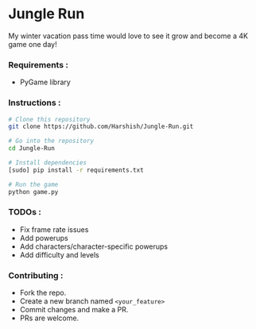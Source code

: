 # Jungle RunMy winter vacation pass time would love to see it grow and become a 4K game one day!### Requirements :+ PyGame library### Instructions :```bash# Clone this repositorygit clone https://github.com/Harshish/Jungle-Run.git# Go into the repositorycd Jungle-Run# Install dependencies[sudo] pip install -r requirements.txt# Run the gamepython game.py```### TODOs :+ Fix frame rate issues + Add powerups+ Add characters/character-specific powerups+ Add difficulty and levels### Contributing :+ Fork the repo.+ Create a new branch named `<your_feature>`+ Commit changes and make a PR.+ PRs are welcome.